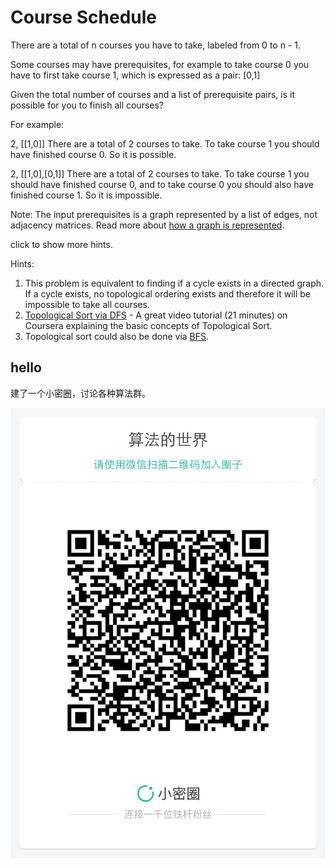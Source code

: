 # Course Schedule 

There are a total of n courses you have to take, labeled from 0 to n - 1.

Some courses may have prerequisites, for example to take course 0 you have to first take course 1, which is expressed as a pair: [0,1]

Given the total number of courses and a list of prerequisite pairs, is it possible for you to finish all courses?

For example:

2, [[1,0]]
There are a total of 2 courses to take. To take course 1 you should have finished course 0. So it is possible.

2, [[1,0],[0,1]]
There are a total of 2 courses to take. To take course 1 you should have finished course 0, and to take course 0 you should also have finished course 1. So it is impossible.

Note:
    The input prerequisites is a graph represented by a list of edges, not adjacency matrices. Read more about [how a graph is represented](https://www.khanacademy.org/computing/computer-science/algorithms/graph-representation/a/representing-graphs).

click to show more hints.

Hints:
1. This problem is equivalent to finding if a cycle exists in a directed graph. If a cycle exists, no topological ordering exists and therefore it will be impossible to take all courses.
2. [Topological Sort via DFS](https://class.coursera.org/algo-003/lecture/52) - A great video tutorial (21 minutes) on Coursera explaining the basic concepts of Topological Sort.
3. Topological sort could also be done via [BFS](http://en.wikipedia.org/wiki/Topological_sorting#Algorithms).


## hello

建了一个小密圈，讨论各种算法群。  

![小密圈](../../suanfa_xiaomiquan.jpg)


